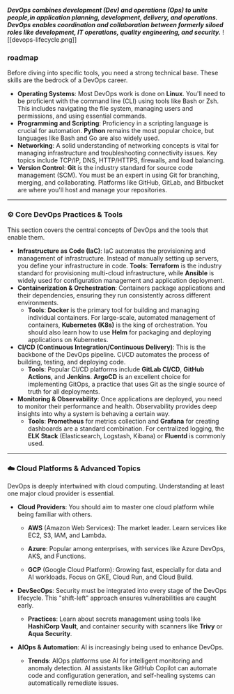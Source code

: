 ***DevOps combines development (Dev) and operations (Ops) to unite people,in application planning, development, delivery, and operations. DevOps enables coordination and collaboration between formerly siloed roles like development, IT operations, quality engineering, and security.***
![[devops-lifecycle.png]]
### roadmap

Before diving into specific tools, you need a strong technical base. These skills are the bedrock of a DevOps career.

- **Operating Systems**: Most DevOps work is done on **Linux**. You'll need to be proficient with the command line (CLI) using tools like Bash or Zsh. This includes navigating the file system, managing users and permissions, and using essential commands.
- **Programming and Scripting**: Proficiency in a scripting language is crucial for automation. **Python** remains the most popular choice, but languages like Bash and Go are also widely used.
- **Networking**: A solid understanding of networking concepts is vital for managing infrastructure and troubleshooting connectivity issues. Key topics include TCP/IP, DNS, HTTP/HTTPS, firewalls, and load balancing.
- **Version Control**: **Git** is the industry standard for source code management (SCM). You must be an expert in using Git for branching, merging, and collaborating. Platforms like GitHub, GitLab, and Bitbucket are where you'll host and manage your repositories.

---

### ⚙️ Core DevOps Practices & Tools

This section covers the central concepts of DevOps and the tools that enable them.

- **Infrastructure as Code (IaC)**: IaC automates the provisioning and management of infrastructure. Instead of manually setting up servers, you define your infrastructure in code.
	**Tools**: **Terraform** is the industry standard for provisioning multi-cloud infrastructure, while **Ansible** is widely used for configuration management and application deployment.
- **Containerization & Orchestration**: Containers package applications and their dependencies, ensuring they run consistently across different environments.
    - **Tools**: **Docker** is the primary tool for building and managing individual containers. For large-scale, automated management of containers, **Kubernetes (K8s)** is the king of orchestration. You should also learn how to use **Helm** for packaging and deploying applications on Kubernetes.
- **CI/CD (Continuous Integration/Continuous Delivery)**: This is the backbone of the DevOps pipeline. CI/CD automates the process of building, testing, and deploying code.
    - **Tools**: Popular CI/CD platforms include **GitLab CI/CD**, **GitHub Actions**, and **Jenkins**. **ArgoCD** is an excellent choice for implementing GitOps, a practice that uses Git as the single source of truth for all deployments.
- **Monitoring & Observability**: Once applications are deployed, you need to monitor their performance and health. Observability provides deep insights into why a system is behaving a certain way.
    - **Tools**: **Prometheus** for metrics collection and **Grafana** for creating dashboards are a standard combination. For centralized logging, the **ELK Stack** (Elasticsearch, Logstash, Kibana) or **Fluentd** is commonly used.
---

### ☁️ Cloud Platforms & Advanced Topics

DevOps is deeply intertwined with cloud computing. Understanding at least one major cloud provider is essential.

- **Cloud Providers**: You should aim to master one cloud platform while being familiar with others.

    - **AWS** (Amazon Web Services): The market leader. Learn services like EC2, S3, IAM, and Lambda.
        
    - **Azure**: Popular among enterprises, with services like Azure DevOps, AKS, and Functions.
        
    - **GCP** (Google Cloud Platform): Growing fast, especially for data and AI workloads. Focus on GKE, Cloud Run, and Cloud Build.
        
- **DevSecOps**: Security must be integrated into every stage of the DevOps lifecycle. This "shift-left" approach ensures vulnerabilities are caught early.
    
    - **Practices**: Learn about secrets management using tools like **HashiCorp Vault**, and container security with scanners like **Trivy** or **Aqua Security**.
        
- **AIOps & Automation**: AI is increasingly being used to enhance DevOps.
    
    - **Trends**: AIOps platforms use AI for intelligent monitoring and anomaly detection. AI assistants like GitHub Copilot can automate code and configuration generation, and self-healing systems can automatically remediate issues.